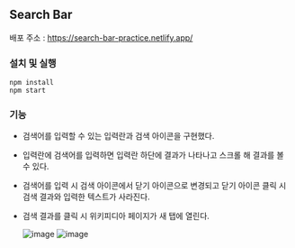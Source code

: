 ## Search Bar

배포 주소 : https://search-bar-practice.netlify.app/

### 설치 및 실행

```
npm install
npm start
```

### 기능

- 검색어를 입력할 수 있는 입력란과 검색 아이콘을 구현했다.
- 입력란에 검색어를 입력하면 입력란 하단에 결과가 나타나고 스크롤 해 결과를 볼 수 있다.
- 검색어를 입력 시 검색 아이콘에서 닫기 아이콘으로 변경되고 닫기 아이콘 클릭 시 검색 결과와 입력한 텍스트가 사라진다.
- 검색 결과를 클릭 시 위키피디아 페이지가 새 탭에 열린다.

  ![image](https://user-images.githubusercontent.com/76942087/154694128-46b2ec73-6046-4134-8217-8a529b9d8b8b.png)
  ![image](https://user-images.githubusercontent.com/76942087/154694015-995361d3-6307-4008-9c87-6a45cfd31d34.png)
